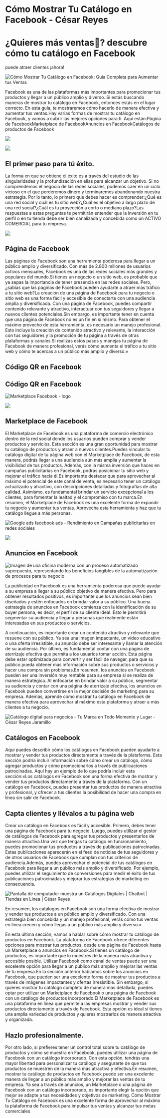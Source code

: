# Cómo Mostrar Tu Catálogo en Facebook - César Reyes
# ¿Quieres más ventas💸? descubre cómo tu catálogo en Facebook
puede atraer clientes ¡ahora!
![Cómo Mostrar Tu Catálogo en Facebook: Guía Completa para Aumentar tus Ventas](https://cesarreyesjaramillo.com/wp-content/uploads/2023/02/Guia-Completa-para-Aumentar-tus-Ventas.jpg)
Facebook es una de las plataformas más importantes para promocionar tus productos y llegar a un público amplio y diverso. Si estás buscando maneras de mostrar tu catálogo en Facebook, entonces estás en el lugar correcto. En esta guía, te mostraremos cómo hacerlo de manera efectiva y aumentar tus ventas.Hay varias formas de mostrar tu catálogo en Facebook, y vamos a cubrir las mejores opciones para ti. Aquí están:Página de FacebookMarketplace de FacebookAnuncios en FacebookCatálogos de productos de Facebook
![](https://cesarreyesjaramillo.com/wp-content/uploads/2023/02/¿Por-que-es-un-activo-comercial.jpg)
![](https://cesarreyesjaramillo.com/wp-content/uploads/2023/01/frame-about-nikicivi-3.png)
## El primer paso para tú éxito.
La forma en que se obtiene el éxito es a través del estudio de las singularidades y la profundización en ellas para alcanzar un objetivo. Si no comprendemos el negocio de las redes sociales, podemos caer en un ciclo vicioso en el que perderemos dinero y terminaremos abandonando nuestra estrategia. Por lo tanto, lo primero que debes hacer es comprender:¿Qué es una red social y cuál es tu sitio web?¿Cuál es el objetivo a largo plazo de una red social?¿Cuál es tu proyección a corto o mediano plazo?Las respuestas a estas preguntas te permitirán entender que la inversión en tu perfil o en tu tienda debe ser bien canalizada y concebida como un ACTIVO COMERCIAL para tu empresa.
![](https://cesarreyesjaramillo.com/wp-content/uploads/2023/02/¿Por-que-es-un-activo-comercial-1.jpg)
## Página de Facebook
Las páginas de Facebook son una herramienta poderosa para llegar a un público amplio y diversificado. Con más de 2.800 millones de usuarios activos mensuales, Facebook es una de las redes sociales más grandes y populares del mundo.Si tienes un negocio o un sitio web, es probable que ya sepas la importancia de tener presencia en las redes sociales. Pero, ¿sabías que las páginas de Facebook pueden ayudarte a atraer más tráfico a tu sitio web?La creación de una página de Facebook para tu negocio o sitio web es una forma fácil y accesible de conectarte con una audiencia amplia y diversificada. Con una página de Facebook, puedes compartir contenido relevante y atractivo, interactuar con tus seguidores y llegar a nuevos clientes potenciales.Sin embargo, es importante tener en cuenta que una página de Facebook no es un fin en sí mismo. Para obtener el máximo provecho de esta herramienta, es necesario un manejo profesional. Esto incluye la creación de contenido atractivo y relevante, la interacción con tus seguidores y la promoción de tu página a través de otras plataformas y canales.Si realizas estos pasos y manejas tu página de Facebook de manera profesional, verás cómo aumenta el tráfico a tu sitio web y cómo te acercas a un público más amplio y diverso.»
## Código QR en Facebook
## Código QR en Facebook
![Marketplace Facebook - logo](https://cesarreyesjaramillo.com/wp-content/uploads/2023/02/Tienda-negocio-.-automatizotunegocio.png)
![](https://cesarreyesjaramillo.com/wp-content/uploads/2023/01/frame-about-nikicivi-3.png)
## Marketplace de Facebook
El Marketplace de Facebook es una plataforma de comercio electrónico dentro de la red social donde los usuarios pueden comprar y vender productos y servicios. Esta sección es una gran oportunidad para mostrar tu catálogo de productos y atraer a nuevos clientes.Puedes vincular tu catálogo digital de tu página web con el Marketplace de Facebook, de esta manera, podrás llegar a una audiencia aún más amplia y aumentar la visibilidad de tus productos. Además, con la misma inversión que haces en campañas publicitarias en Facebook, podrás posicionar tu sitio web y mejorar el tráfico hacia él.Es importante destacar que para aprovechar al máximo el potencial de este canal de venta, es necesario tener un catálogo actualizado y atractivo, con descripciones detalladas y fotografías de alta calidad. Asimismo, es fundamental brindar un servicio excepcional a los clientes, para fomentar la lealtad y el compromiso con tu marca.En resumen, el Marketplace de Facebook es una excelente forma de expandir tu negocio y aumentar tus ventas. Aprovecha esta herramienta y haz que tu catálogo llegue a más personas.
![Google ads facebook ads - Rendimiento en Campañas publicitarías en redes sociales](https://cesarreyesjaramillo.com/wp-content/uploads/2023/01/campanas-publicitarias-digitales.jpg)
![](https://cesarreyesjaramillo.com/wp-content/uploads/2023/01/frame-about-nikicivi-3.png)
## Anuncios en Facebook
![Imagen de una oficina moderna con un proceso automatizado superpuesto, representando los beneficios tangibles de la automatización de procesos para tu negocio](https://cesarreyesjaramillo.com/wp-content/uploads/2023/01/¿Frustracion-por-la-falta-de-clientes-992-×-1074-px-3-946x1024.png)
La publicidad en Facebook es una herramienta poderosa que puede ayudar a su empresa a llegar a su público objetivo de manera efectiva. Pero para obtener resultados positivos, es importante que los anuncios sean bien diseñados y estén enfocados en brindar valor a su público. Una buena estrategia de anuncios en Facebook comienza con la identificación de su buyer persona, es decir, el perfil de su cliente ideal. Esto le permitirá segmentar su audiencia y llegar a personas que realmente están interesadas en sus productos o servicios.
A continuación, es importante crear un contenido atractivo y relevante que resuene con su público. Ya sea una imagen impactante, un video educativo o una oferta irresistible, su anuncio debe ser interesante y llamar la atención de su audiencia. Por último, es fundamental contar con una página de aterrizaje efectiva que permita a los usuarios tomar acción. Esta página debe estar optimizada para convertir y ser fácil de navegar, para que su público pueda obtener más información sobre sus productos o servicios y hacer una compra sin problemas.En resumen, los anuncios en Facebook pueden ser una inversión muy rentable para su empresa si se realiza de manera estratégica. Al enfocarse en brindar valor a su público, segmentar su audiencia y contar con una página de aterrizaje efectiva, los anuncios en Facebook pueden convertirse en la mejor decisión de marketing para su empresa. Además, aprende cómo mostrar tu catálogo en Facebook de manera efectiva para aprovechar al máximo esta plataforma y atraer a más clientes a tu negocio.
![Catálogo digital para negocios - Tu Marca en Todo Momento y Lugar - César Reyes Jaramillo](https://cesarreyesjaramillo.com/wp-content/uploads/2023/02/Diseno-sin-titulo-26.jpg)
## Catálogos en Facebook
Aquí puedes describir cómo los catálogos en Facebook pueden ayudarte a mostrar y vender tus productos directamente a través de la plataforma. Esta sección podría incluir información sobre cómo crear un catálogo, cómo agregar productos y cómo promocionarlos a través de publicaciones patrocinadas. Aquí hay un ejemplo de lo que podría incluir esta sección:«Los catálogos en Facebook son una forma efectiva de mostrar y vender tus productos directamente a través de la plataforma. Con un catálogo en Facebook, puedes presentar tus productos de manera atractiva y profesional, y ofrecer a tus clientes la posibilidad de hacer una compra en línea sin salir de Facebook.
## Capta clientes y llévalos a tu página web
Crear un catálogo en Facebook es fácil y accesible. Primero, debes tener una página de Facebook para tu negocio. Luego, puedes utilizar el gestor de catálogos de Facebook para agregar tus productos y presentarlos de manera atractiva.Una vez que tengas tu catálogo en funcionamiento, puedes promocionar tus productos a través de publicaciones patrocinadas. Estas publicaciones aparecerán en el feed de noticias de tus seguidores y de otros usuarios de Facebook que cumplan con tus criterios de audiencia.Además, puedes aprovechar el potencial de tus catálogos en Facebook para llegar a un público más amplio y diversificado. Por ejemplo, puedes utilizar el seguimiento de conversiones para medir el éxito de tus publicaciones patrocinadas y mejorar tus estrategias de marketing en consecuencia.
![Pantalla de computador muestra un Catálogos Digitales | Chatbot | Tiendas en Linea | César Reyes](https://cesarreyesjaramillo.com/wp-content/uploads/2023/01/PAGE1-768x604-1.png)
En resumen, los catálogos en Facebook son una forma efectiva de mostrar y vender tus productos a un público amplio y diversificado. Con una estrategia bien concebida y un manejo profesional, verás cómo tus ventas en línea crecen y cómo llegas a un público más amplio y diverso.»
En esta última sección, vamos a hablar sobre cómo mostrar tu catálogo de productos en Facebook. La plataforma de Facebook ofrece diferentes opciones para mostrar tus productos, desde una página de Facebook hasta un Marketplace o anuncios en Facebook.Si tienes un catálogo de productos, es importante que lo muestres de la manera más atractiva y accesible posible. Utilizar Facebook como canal de ventas puede ser una excelente opción para llegar a un público más amplio y mejorar las ventas de tu empresa.En la sección anterior hablamos sobre los anuncios en Facebook, que pueden ser una excelente forma de mostrar tus productos a través de imágenes impactantes y ofertas irresistible. Sin embargo, si quieres mostrar tu catálogo completo de manera más detallada, puedes optar por utilizar un Marketplace de Facebook o una página de Facebook con un catálogo de productos incorporado.El Marketplace de Facebook es una plataforma en línea que permite a las empresas mostrar y vender sus productos directamente a través de Facebook. Esta opción es ideal si tienes una amplia variedad de productos y quieres mostrarlos de manera atractiva y organizada.
## Hazlo profesionalmente.
Por otro lado, si prefieres tener un control total sobre tu catálogo de productos y cómo se muestra en Facebook, puedes utilizar una página de Facebook con un catálogo incorporado. Con esta opción, tendrás una mayor libertad para personalizar tu catálogo y asegurarte de que tus productos se muestren de la manera más atractiva y efectiva.En resumen, mostrar tu catálogo de productos en Facebook puede ser una excelente manera de llegar a un público más amplio y mejorar las ventas de tu empresa. Ya sea a través de anuncios, un Marketplace o una página de Facebook con un catálogo incorporado, es importante elegir la opción que mejor se adapte a tus necesidades y objetivos de marketing. Cómo Mostrar Tu Catálogo en Facebook es una excelente forma de aprovechar al máximo la plataforma de Facebook para impulsar tus ventas y alcanzar tus metas comerciales